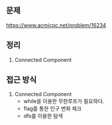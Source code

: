 ## 문제 
https://www.acmicpc.net/problem/16234

## 정리
1. Connected Component 


## 접근 방식
1. Connected Component
    - while을 이용한 무한루프가 필요하다.
    - flag를 통한 인구 변화 체크
    - dfs를 이용한 탐색